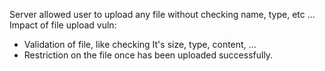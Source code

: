 Server allowed user to upload any file without checking name, type, etc ...
Impact of file upload vuln:
- Validation of file, like checking It's size, type, content, ...
- Restriction on the file once has been uploaded successfully.